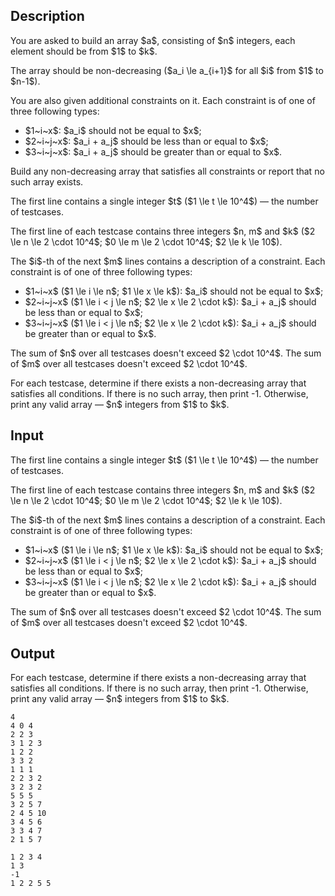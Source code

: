 ## Description

<div><p>You are asked to build an array $a$, consisting of $n$ integers, each element should be from $1$ to $k$.</p><p>The array should be non-decreasing ($a_i \le a_{i+1}$ for all $i$ from $1$ to $n-1$). </p><p>You are also given additional constraints on it. Each constraint is of one of three following types: </p><ul> <li> $1~i~x$: $a_i$ <span class="tex-font-style-bf">should not</span> be equal to $x$; </li><li> $2~i~j~x$: $a_i + a_j$ should be less than or equal to $x$; </li><li> $3~i~j~x$: $a_i + a_j$ should be greater than or equal to $x$. </li></ul><p>Build any non-decreasing array that satisfies all constraints or report that no such array exists.</p></div><div class="input-specification"><p>The first line contains a single integer $t$ ($1 \le t \le 10^4$)&nbsp;— the number of testcases.</p><p>The first line of each testcase contains three integers $n, m$ and $k$ ($2 \le n \le 2 \cdot 10^4$; $0 \le m \le 2 \cdot 10^4$; $2 \le k \le 10$).</p><p>The $i$-th of the next $m$ lines contains a description of a constraint. Each constraint is of one of three following types: </p><ul> <li> $1~i~x$ ($1 \le i \le n$; $1 \le x \le k$): $a_i$ <span class="tex-font-style-bf">should not</span> be equal to $x$; </li><li> $2~i~j~x$ ($1 \le i &lt; j \le n$; $2 \le x \le 2 \cdot k$): $a_i + a_j$ should be less than or equal to $x$; </li><li> $3~i~j~x$ ($1 \le i &lt; j \le n$; $2 \le x \le 2 \cdot k$): $a_i + a_j$ should be greater than or equal to $x$. </li></ul><p>The sum of $n$ over all testcases doesn't exceed $2 \cdot 10^4$. The sum of $m$ over all testcases doesn't exceed $2 \cdot 10^4$.</p></div><div class="output-specification"><p>For each testcase, determine if there exists a non-decreasing array that satisfies all conditions. If there is no such array, then print <span class="tex-font-style-tt">-1</span>. Otherwise, print any valid array&nbsp;— $n$ integers from $1$ to $k$.</p></div>

## Input

<p>The first line contains a single integer $t$ ($1 \le t \le 10^4$)&nbsp;— the number of testcases.</p><p>The first line of each testcase contains three integers $n, m$ and $k$ ($2 \le n \le 2 \cdot 10^4$; $0 \le m \le 2 \cdot 10^4$; $2 \le k \le 10$).</p><p>The $i$-th of the next $m$ lines contains a description of a constraint. Each constraint is of one of three following types: </p><ul> <li> $1~i~x$ ($1 \le i \le n$; $1 \le x \le k$): $a_i$ <span class="tex-font-style-bf">should not</span> be equal to $x$; </li><li> $2~i~j~x$ ($1 \le i &lt; j \le n$; $2 \le x \le 2 \cdot k$): $a_i + a_j$ should be less than or equal to $x$; </li><li> $3~i~j~x$ ($1 \le i &lt; j \le n$; $2 \le x \le 2 \cdot k$): $a_i + a_j$ should be greater than or equal to $x$. </li></ul><p>The sum of $n$ over all testcases doesn't exceed $2 \cdot 10^4$. The sum of $m$ over all testcases doesn't exceed $2 \cdot 10^4$.</p>

## Output

<p>For each testcase, determine if there exists a non-decreasing array that satisfies all conditions. If there is no such array, then print <span class="tex-font-style-tt">-1</span>. Otherwise, print any valid array&nbsp;— $n$ integers from $1$ to $k$.</p>





```input1
4
4 0 4
2 2 3
3 1 2 3
1 2 2
3 3 2
1 1 1
2 2 3 2
3 2 3 2
5 5 5
3 2 5 7
2 4 5 10
3 4 5 6
3 3 4 7
2 1 5 7
```




```output1
1 2 3 4
1 3
-1
1 2 2 5 5
```


